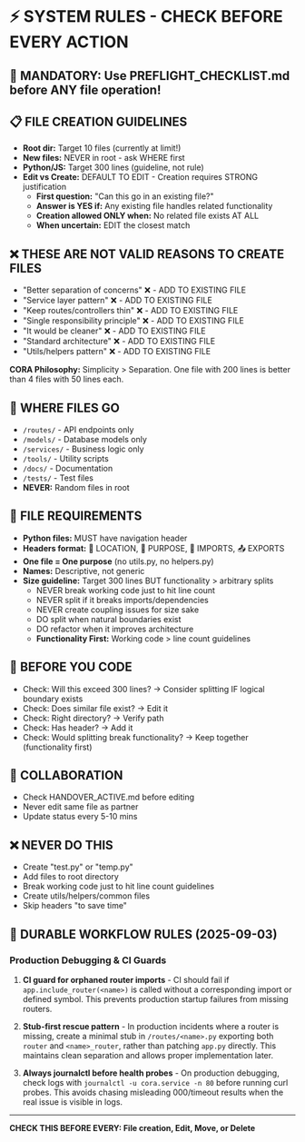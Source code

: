 # ⚡ SYSTEM RULES - CHECK BEFORE EVERY ACTION

## 🚨 MANDATORY: Use PREFLIGHT_CHECKLIST.md before ANY file operation!

## 📋 FILE CREATION GUIDELINES
- **Root dir:** Target 10 files (currently at limit!)
- **New files:** NEVER in root - ask WHERE first
- **Python/JS:** Target 300 lines (guideline, not rule)
- **Edit vs Create:** DEFAULT TO EDIT - Creation requires STRONG justification
  - **First question:** "Can this go in an existing file?"
  - **Answer is YES if:** Any existing file handles related functionality
  - **Creation allowed ONLY when:** No related file exists AT ALL
  - **When uncertain:** EDIT the closest match

## ❌ THESE ARE NOT VALID REASONS TO CREATE FILES
- "Better separation of concerns" ❌ - ADD TO EXISTING FILE
- "Service layer pattern" ❌ - ADD TO EXISTING FILE  
- "Keep routes/controllers thin" ❌ - ADD TO EXISTING FILE
- "Single responsibility principle" ❌ - ADD TO EXISTING FILE
- "It would be cleaner" ❌ - ADD TO EXISTING FILE
- "Standard architecture" ❌ - ADD TO EXISTING FILE
- "Utils/helpers pattern" ❌ - ADD TO EXISTING FILE

**CORA Philosophy:** Simplicity > Separation. One file with 200 lines is better than 4 files with 50 lines each.

## 📁 WHERE FILES GO
- `/routes/` - API endpoints only
- `/models/` - Database models only
- `/services/` - Business logic only
- `/tools/` - Utility scripts
- `/docs/` - Documentation
- `/tests/` - Test files
- **NEVER:** Random files in root

## 📝 FILE REQUIREMENTS  
- **Python files:** MUST have navigation header
- **Headers format:** 🧭 LOCATION, 🎯 PURPOSE, 🔗 IMPORTS, 📤 EXPORTS
- **One file = One purpose** (no utils.py, no helpers.py)
- **Names:** Descriptive, not generic
- **Size guideline:** Target 300 lines BUT functionality > arbitrary splits
  - NEVER break working code just to hit line count
  - NEVER split if it breaks imports/dependencies
  - NEVER create coupling issues for size sake
  - DO split when natural boundaries exist
  - DO refactor when it improves architecture
  - **Functionality First:** Working code > line count guidelines

## 🔧 BEFORE YOU CODE
- Check: Will this exceed 300 lines? → Consider splitting IF logical boundary exists
- Check: Does similar file exist? → Edit it
- Check: Right directory? → Verify path
- Check: Has header? → Add it
- Check: Would splitting break functionality? → Keep together (functionality first)

## 🤝 COLLABORATION
- Check HANDOVER_ACTIVE.md before editing
- Never edit same file as partner
- Update status every 5-10 mins

## ❌ NEVER DO THIS
- Create "test.py" or "temp.py" 
- Add files to root directory
- Break working code just to hit line count guidelines
- Create utils/helpers/common files
- Skip headers "to save time"

## 🚨 DURABLE WORKFLOW RULES (2025-09-03)

### Production Debugging & CI Guards
1. **CI guard for orphaned router imports** - CI should fail if `app.include_router(<name>)` is called without a corresponding import or defined symbol. This prevents production startup failures from missing routers.

2. **Stub-first rescue pattern** - In production incidents where a router is missing, create a minimal stub in `/routes/<name>.py` exporting both `router` and `<name>_router`, rather than patching `app.py` directly. This maintains clean separation and allows proper implementation later.

3. **Always journalctl before health probes** - On production debugging, check logs with `journalctl -u cora.service -n 80` before running curl probes. This avoids chasing misleading 000/timeout results when the real issue is visible in logs.

---
**CHECK THIS BEFORE EVERY: File creation, Edit, Move, or Delete**